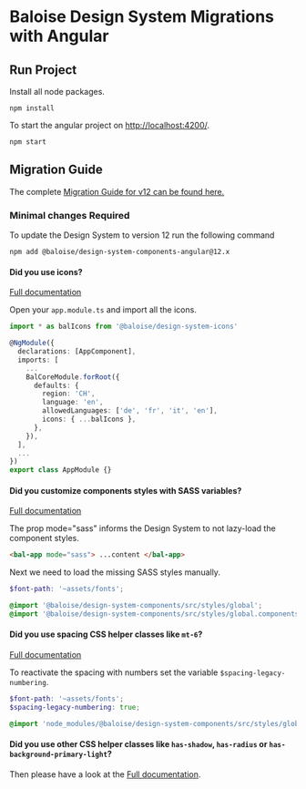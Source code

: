 # Baloise Design System Migrations with Angular

## Run Project

Install all node packages.

```
npm install
```

To start the angular project on [http://localhost:4200/](http://localhost:4200/).

```
npm start
```

## Migration Guide

The complete [Migration Guide for v12 can be found here.](https://baloise-design-system.vercel.app/?path=/story/development-migration-migration-from-11-x-to-12-x--page)

### Minimal changes Required

To update the Design System to version 12 run the following command

```
npm add @baloise/design-system-components-angular@12.x
```

#### Did you use icons?

[Full documentation](https://baloise-design-system.vercel.app/?path=/story/development-migration-migration-from-11-x-to-12-x--page#load-custom-icons)

Open your `app.module.ts` and import all the icons.

```typescript
import * as balIcons from '@baloise/design-system-icons'

@NgModule({
  declarations: [AppComponent],
  imports: [
    ...
    BalCoreModule.forRoot({
      defaults: {
        region: 'CH',
        language: 'en',
        allowedLanguages: ['de', 'fr', 'it', 'en'],
        icons: { ...balIcons },
      },
    }),
  ],
  ...
})
export class AppModule {}
```

#### Did you customize components styles with SASS variables?

[Full documentation](https://baloise-design-system.vercel.app/?path=/story/development-migration-migration-from-11-x-to-12-x--page#lazy-loading-component-styles)

The prop mode="sass" informs the Design System to not lazy-load the component styles.

```html
<bal-app mode="sass"> ...content </bal-app>
```

Next we need to load the missing SASS styles manually.

```scss
$font-path: '~assets/fonts';

@import '@baloise/design-system-components/src/styles/global';
@import '@baloise/design-system-components/src/styles/global.components';
```

#### Did you use spacing CSS helper classes like `mt-6`?

[Full documentation](https://baloise-design-system.vercel.app/?path=/story/development-migration-migration-from-11-x-to-12-x--page#spacing)

To reactivate the spacing with numbers set the variable `$spacing-legacy-numbering`.

```scss
$font-path: '~assets/fonts';
$spacing-legacy-numbering: true;

@import 'node_modules/@baloise/design-system-components/src/styles/global';
```

#### Did you use other CSS helper classes like `has-shadow`, `has-radius` or `has-background-primary-light`?

Then please have a look at the [Full documentation](https://baloise-design-system.vercel.app/?path=/story/development-migration-migration-from-11-x-to-12-x--page#lazy-loading-component-styles).

